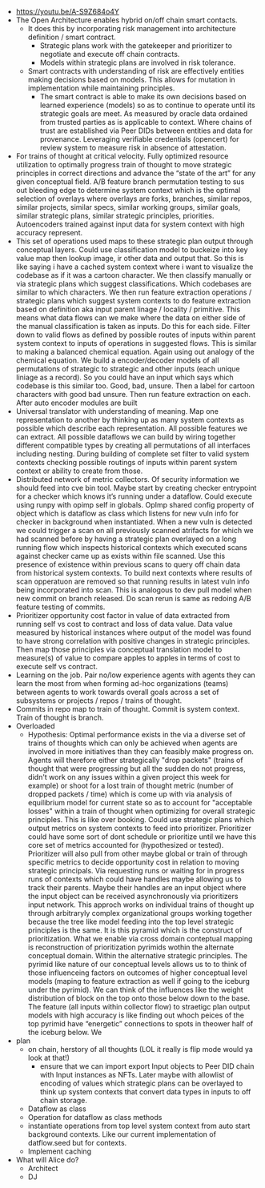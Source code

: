 - https://youtu.be/A-S9Z684o4Y
- The Open Architecture enables hybrid on/off chain smart contacts.
  - It does this by incorporating risk management into architecture definition / smart contract.
    - Strategic plans work with the gatekeeper and prioritizer to negotiate and execute off chain contracts.
    - Models within strategic plans are involved in risk tolerance.
  - Smart contracts with understanding of risk are effectively entities making decisions based on models. This allows for mutation in implementation while maintaining principles.
    - The smart contract is able to make its own decisions based on learned experience (models) so as to continue to operate until its strategic goals are meet. As measured by oracle data ordained from trusted parties as is applicable to context. Where chains of trust are established via Peer DIDs between entities and data for provenance. Leveraging verifiable credentials (opencert) for review system to measure risk in absence of attestation.
- For trains of thought at critical velocity. Fully optimized resource utilization to optimally progress train of thought to move strategic principles in correct directions and advance the “state of the art” for any given conceptual field. A/B feature branch permutation testing to sus out bleeding edge to determine system context which is the optimal selection of overlays where overlays are forks, branches, similar repos, similar projects, similar specs, similar working groups, similar goals, similar strategic plans, similar strategic principles, priorities. Autoencoders trained against input data for system context with high accuracy represent.
- This set of operations used maps to these strategic plan output through conceptual layers. Could use classification model to buckeize into key value map then lookup image, ir other data and output that. So this is like saying i have a cached system context where i want to visualize the codebase as if it was a cartoon character. We then classify manually or via strategic plans which suggest classifications. Which codebases are similar to which characters. We then run feature extraction operations / strategic plans which suggest system contexts to do feature extraction based on definition aka input parent linage / locality / primitive. This means what data flows can we make where the data on either side of the manual classification is taken as inputs. Do this for each side. Filter down to valid flows as defined by possible routes of inputs within parent system context to inputs of operations in suggested flows. This is similar to making a balanced chemical equation. Again using out analogy of the chemical equation. We build a encoder/decoder models of all permutations of strategic to strategic and other inputs (each unique liniage as a record). So you could have an input which says which codebase is this similar too. Good, bad, unsure. Then a label for cartoon characters with good bad unsure. Then run feature extraction on each. After auto encoder modules are built
- Universal translator with understanding of meaning. Map one representation to another by thinking up as many system contexts as possible which describe each representation. All possible features we can extract. All possible dataflows we can build by wiring together different compatible types by creating all permutations of all interfaces including nesting. During building of complete set filter to valid system contexts checking possible routings of inputs within parent system context or ability to create from those.
- Distributed network of metric collectors. Of security information we should feed into cve bin tool. Maybe start by creating checker entrypoint for a checker which knows it’s running under a dataflow. Could execute using runpy with opimp self in globals. OpImp shared config property of object which is dataflow as class which listens for new vuln info for checker in background when instantiated. When a new vuln is detected we could trigger a scan on all previously scanned atrifacts for which we had scanned before by having a strategic plan overlayed on a long running flow which inspects historical contexts which executed scans against checker came up as exists within file scanned. Use this presence of existence within previous scans to query off chain data from historical system contexts. To build next contexts where results of scan opperatuon are removed so that running results in latest vuln info being incorporated into scan. This is analogous to dev pull model when new commit on branch released. Do scan rerun is same as redoing A/B feature testing of commits.
- Prioritizer opportunity cost factor in value of data extracted from running self vs cost to contract and loss of data value. Data value measured by historical instances where output of the model was found to have strong correlation with positive changes in strategic principles. Then map those principles via conceptual translation model to measure(s) of value to compare apples to apples in terms of cost to execute self vs contract.
- Learning on the job. Pair no/low experience agents with agents they can learn the most from when forming ad-hoc organizations (teams) between agents to work towards overall goals across a set of subsystems or projects / repos / trains of thought.
- Commits in repo map to train of thought. Commit is system context. Train of thought is branch.
- Overloaded
  - Hypothesis: Optimal performance exists in the via a diverse set of trains of thoughts which can only be achieved when agents are involved in more initiatives than they can feasibly make progress on. Agents will therefore either strategically "drop packets" (trains of thought that were progressing but all the sudden do not progress, didn't work on any issues within a given project this week for example) or shoot for a lost train of thought metric (number of dropped packets / time) which is come up with via analysis of equilibrium model for current state so as to account for "acceptable losses" within a train of thought when optimizing for overall strategic principles. This is like over booking. Could use strategic plans which output metrics on system contexts to feed into prioritizer. Prioritizer could have some sort of dont schedule or prioritize until we have this core set of metrics accounted for (hypothesized or tested). Prioritizer will also pull from other maybe global or train of through specific metrics to decide opportunity cost in relation to moving strategic principals. Via requesting runs or waiting for in progress runs of contexts which could have handles maybe allowing us to track their parents. Maybe their handles are an input object where the input object can be received asynchronously via prioritizers input network. This approch works on individual trains of thought up through arbitraryly complex organizational groups working together because the tree like model feeding into the top level strategic principles is the same. It is this pyramid which is the construct of prioritization. What we enable via cross domain conteptual mapping is reconstruction of prioritization pyrimids wothin the alternate conceptual domain. Within the alternative strategic principles. The pyrimid like nature of our conceptual levels allows us to to think of those influenceing factors on outcomes of higher conceptual level models (maping to feature extraction as well if going to the iceburg under the pyrimid). We can think of the influences like the weight distribution of block on the top onto those below down to the base. The feature (all inputs within collector flow) to straetigc plan output models with high accuracy is like finding out whoch peices of the top pyrimid have “energetic” connections to spots in theower half of the iceburg below. We
- plan
  - on chain, herstory of all thoughts (LOL it really is flip mode would ya look at that!)
    - ensure that we can import export Input objects to Peer DID chain with Input instances as NFTs. Later maybe with allowlist of encoding of values which strategic plans can be overlayed to think up system contexts that convert data types in inputs to off chain storage.
  - Dataflow as class
  - Operation for dataflow as class methods
  - instantiate operations from top level system context from auto start background contexts. Like our current implementation of datflow.seed but for contexts.
  - Implement caching 
- What will Alice do?
  - Architect
  - DJ
  